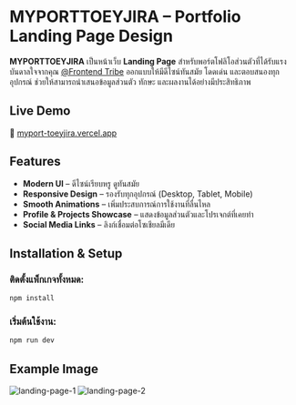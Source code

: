 # MYPORTTOEYJIRA – Portfolio Landing Page Design

**MYPORTTOEYJIRA** เป็นหน้าเว็บ **Landing Page** สำหรับพอร์ตโฟลิโอส่วนตัวที่ได้รับแรงบันดาลใจจากคุณ [@Frontend Tribe](https://www.youtube.com/watch?v=ELssXP1sTC8) ออกแบบให้มีดีไซน์ทันสมัย โดดเด่น และตอบสนองทุกอุปกรณ์ ช่วยให้สามารถนำเสนอข้อมูลส่วนตัว ทักษะ และผลงานได้อย่างมีประสิทธิภาพ

## Live Demo  
🔗 [myport-toeyjira.vercel.app](https://myport-toeyjira.vercel.app/)  

## Features  
- **Modern UI** – ดีไซน์เรียบหรู ดูทันสมัย  
- **Responsive Design** – รองรับทุกอุปกรณ์ (Desktop, Tablet, Mobile)  
- **Smooth Animations** – เพิ่มประสบการณ์การใช้งานที่ลื่นไหล  
- **Profile & Projects Showcase** – แสดงข้อมูลส่วนตัวและโปรเจกต์ที่เคยทำ  
- **Social Media Links** – ลิงก์เชื่อมต่อโซเชียลมีเดีย  

## Installation & Setup  
### **ติดตั้งแพ็กเกจทั้งหมด:**  
```bash
npm install
```
### **เริ่มต้นใช้งาน:**  
```bash
npm run dev
```

## Example Image
![landing-page-1](https://github.com/user-attachments/assets/a7ada9f2-5317-4dc8-a489-e9bdd04d5b1b)
![landing-page-2](https://github.com/user-attachments/assets/0bb5c6af-0d16-469c-b20b-9d57d3d35455)

